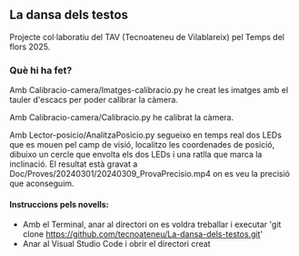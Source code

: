 ## La dansa dels testos

Projecte col·laboratiu del TAV (Tecnoateneu de Vilablareix) pel Temps del flors 2025.

### Què hi ha fet?

Amb Calibracio-camera/Imatges-calibracio.py he creat les imatges amb el tauler d'escacs per poder calibrar la càmera.

Amb Calibracio-camera/Calibracio.py he calibrat la càmera.

Amb Lector-posicio/AnalitzaPosicio.py segueixo en temps real dos LEDs que es mouen pel camp de visió, localitzo les coordenades de posició, dibuixo un cercle que envolta els dos LEDs i una ratlla que marca la inclinació. 
El resultat està gravat a Doc/Proves/20240301/20240309_ProvaPrecisio.mp4 on es veu la precisió que aconseguim.

#### Instruccions pels novells:

  * Amb el Terminal, anar al directori on es voldra treballar i executar 'git clone https://github.com/tecnoateneu/La-dansa-dels-testos.git'
  * Anar al Visual Studio Code i obrir el directori creat


